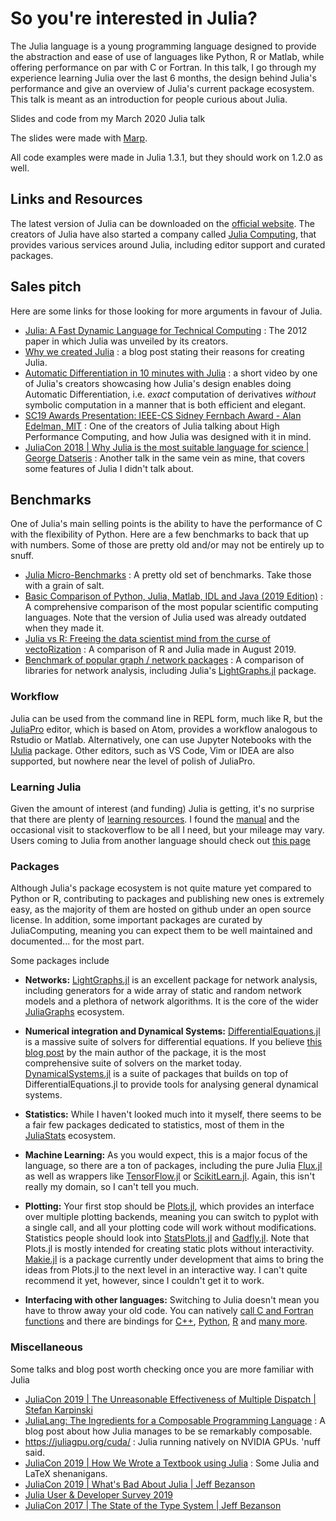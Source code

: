 # So you're interested in Julia?

The Julia language is a young programming language designed to provide the abstraction and ease of use of languages like Python, R or Matlab, while offering performance on par with C or Fortran. In this talk, I go through my experience learning Julia over the last 6 months, the design behind Julia's performance and give an overview of Julia's current package ecosystem. This talk is meant as an introduction for people curious about Julia.

Slides and code from my March 2020 Julia talk

The slides were made with [Marp](https://marp.app/).

All code examples were made in Julia 1.3.1, but they should work on 1.2.0 as well.

## Links and Resources
The latest version of Julia can be downloaded on the [official website](https://julialang.org/). The creators of Julia have also started a company called [Julia Computing](https://juliacomputing.com/), that provides various services around Julia, including editor support and curated packages.

## Sales pitch
Here are some links for those looking for more arguments in favour of Julia. 

* [Julia:  A Fast Dynamic Language for Technical Computing](https://arxiv.org/pdf/1209.5145.pdf) : The 2012 paper in which Julia was unveiled by its creators.
* [Why we created Julia](https://julialang.org/blog/2012/02/why-we-created-julia/) : a blog post stating their reasons for creating Julia.
* [Automatic Differentiation in 10 minutes with Julia](https://www.youtube.com/watch?v=vAp6nUMrKYg) : a short video by one of Julia's creators showcasing how Julia's design enables doing Automatic Differentiation, i.e. *exact* computation of derivatives *without* symbolic computation in a manner that is both efficient and elegant.
* [SC19 Awards Presentation: IEEE-CS Sidney Fernbach Award - Alan Edelman, MIT](https://www.youtube.com/watch?v=nwdGsz4rc3Q) : One of the creators of Julia talking about High Performance Computing, and how Julia was designed with it in mind.
* [JuliaCon 2018 | Why Julia is the most suitable language for science | George Datseris](https://www.youtube.com/watch?v=7y-ahkUsIrY) : Another talk in the same vein as mine, that covers some features of Julia I didn't talk about.

## Benchmarks
One of Julia's main selling points is the ability to have the performance of C with the flexibility of Python. Here are a few benchmarks to back that up with numbers. Some of those are pretty old and/or may not be entirely up to snuff.
* [Julia Micro-Benchmarks](https://julialang.org/benchmarks/) : A pretty old set of benchmarks. Take those with a grain of salt.
* [Basic Comparison of Python, Julia, Matlab, IDL and Java (2019 Edition)](https://modelingguru.nasa.gov/docs/DOC-2783) : A comprehensive comparison of the most popular scientific computing languages. Note that the version of Julia used was already outdated when they made it.
* [Julia vs R: Freeing the data scientist mind from the curse of vectoRization](https://towardsdatascience.com/freeing-the-data-scientist-mind-from-the-curse-of-vectorization-11634c370107) : A comparison of R and Julia made in August 2019.
* [Benchmark of popular graph / network packages](https://github.com/timlrx/graph-benchmarks) : A comparison of libraries for network analysis, including Julia's [LightGraphs.jl](https://github.com/JuliaGraphs/LightGraphs.jl) package.

### Workflow
Julia can be used from the command line in REPL form, much like R, but the [JuliaPro](https://juliacomputing.com/products/juliapro) editor, which is based on Atom, provides a workflow analogous to Rstudio or Matlab. Alternatively, one can use Jupyter Notebooks with the [IJulia](https://github.com/JuliaLang/IJulia.jl) package. Other editors, such as VS Code, Vim or IDEA are also supported, but nowhere near the level of polish of JuliaPro.

### Learning Julia
Given the amount of interest (and funding) Julia is getting, it's no surprise that there are plenty of [learning resources](https://julialang.org/learning/). I found the [manual](https://docs.julialang.org/en/v1/) and the occasional visit to stackoverflow to be all I need, but your mileage may vary. Users coming to Julia from another language should check out [this page](https://docs.julialang.org/en/v1/manual/noteworthy-differences/)

### Packages
Although Julia's package ecosystem is not quite mature yet compared to Python or R, contributing to packages and publishing new ones is extremely easy, as the majority of them are hosted on github under an open source license. In addition, some important packages are curated by JuliaComputing, meaning you can expect them to be well maintained and documented... for the most part.

Some packages include

* **Networks:** [LightGraphs.jl](https://github.com/JuliaGraphs/LightGraphs.jl) is an excellent package for network analysis, including generators for a wide array of static and random network models and a plethora of network algorithms. It is the core of the wider [JuliaGraphs](https://juliagraphs.github.io/) ecosystem.

* **Numerical integration and Dynamical Systems:** [DifferentialEquations.jl](https://docs.juliadiffeq.org/dev/index) is a massive suite of solvers for differential equations. If you believe [this blog post](http://www.stochasticlifestyle.com/comparison-differential-equation-solver-suites-matlab-r-julia-python-c-fortran/) by the main author of the package, it is the most comprehensive suite of solvers on the market today. [DynamicalSystems.jl](https://juliadynamics.github.io/DynamicalSystems.jl/latest/) is a suite of packages that builds on top of DifferentialEquations.jl to provide tools for analysing general dynamical systems.

* **Statistics:** While I haven't looked much into it myself, there seems to be a fair few packages dedicated to statistics, most of them in the [JuliaStats](https://github.com/JuliaStats) ecosystem.

* **Machine Learning:** As you would expect, this is a major focus of the language, so there are a ton of packages, including the pure Julia [Flux.jl](https://github.com/FluxML/Flux.jl) as well as wrappers like [TensorFlow.jl](https://github.com/malmaud/TensorFlow.jl) or [ScikitLearn.jl](https://github.com/cstjean/ScikitLearn.jl). Again, this isn't really my domain, so I can't tell you much.

* **Plotting:** 
Your first stop should be [Plots.jl](https://github.com/JuliaPlots/Plots.jl), which provides an interface over multiple plotting backends, meaning you can switch to pyplot with a single call, and all your plotting code will work without modifications. Statistics people should look into [StatsPlots.jl](https://github.com/JuliaPlots/StatsPlots.jl) and [Gadfly.jl](http://gadflyjl.org/stable/). Note that Plots.jl is mostly intended for creating static plots without interactivity. [Makie.jl](http://makie.juliaplots.org/stable/index.html) is a package currently under development that aims to bring the ideas from Plots.jl to the next level in an interactive way. I can't quite recommend it yet, however, since I couldn't get it to work.

* **Interfacing with other languages:**
Switching to Julia doesn't mean you have to throw away your old code. You can natively [call C and Fortran functions](https://docs.julialang.org/en/v1/manual/calling-c-and-fortran-code/index.html) and there are bindings for [C++](https://github.com/JuliaInterop/Cxx.jl), [Python](https://github.com/JuliaPy/PyCall.jl), [R](https://github.com/JuliaInterop/RCall.jl) and [many more](https://github.com/JuliaInterop).

### Miscellaneous
Some talks and blog post worth checking once you are more familiar with Julia
* [JuliaCon 2019 | The Unreasonable Effectiveness of Multiple Dispatch | Stefan Karpinski](https://www.youtube.com/watch?v=kc9HwsxE1OY)
* [JuliaLang: The Ingredients for a Composable Programming Language](https://white.ucc.asn.au/2020/02/09/whycompositionaljulia.html) : A blog post about how Julia manages to be se remarkably composable.
* https://juliagpu.org/cuda/ : Julia running natively on NVIDIA GPUs. 'nuff said.
* [JuliaCon 2019 | How We Wrote a Textbook using Julia](https://www.youtube.com/watch?v=ofWy5kaZU3g) : Some Julia and LaTeX shenanigans.
* [JuliaCon 2019 | What's Bad About Julia | Jeff Bezanson](https://www.youtube.com/watch?v=TPuJsgyu87U)
* [Julia User & Developer Survey 2019](https://julialang.org/blog/2019/08/2019-julia-survey/)
* [JuliaCon 2017 | The State of the Type System | Jeff Bezanson](https://www.youtube.com/watch?v=Z2LtJUe1q8c)
